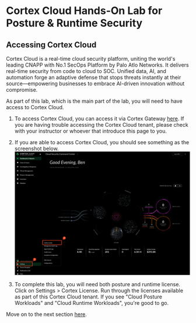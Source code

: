 # Cortex Cloud Hands-On Lab for Posture & Runtime Security
## Accessing Cortex Cloud
Cortex Cloud is a real-time cloud security platform, uniting the world's leading CNAPP with No.1 SecOps Platform by Palo Atlo Networks. It delivers real-time security from code to cloud to SOC. Unified data, AI, and automation forge an adaptive defense that stops threats  instantly at their source—empowering businesses to embrace AI-driven innovation without compromise.

As part of this lab, which is the main part of the lab, you will need to have access to Cortex Cloud. 

1. To access Cortex Cloud, you can access it via Cortex Gateway [here](https://cortex-gateway.paloaltonetworks.com/signin/). If you are having trouble accessing the Cortex Cloud tenant, please check with your instructor or whoever that introduce this page to you.

2. If you are able to access Cortex Cloud, you should see something as the screenshot below.
![](/resources/cc-01.png)

3. To complete this lab, you will need both posture and runtime license. Click on Settings > Cortex License. Run through the licenses available as part of this Cortex Cloud tenant. If you see "Cloud Posture Workloads" and "Cloud Runtime Workloads", you're good to go.

Move on to the next section [here]().